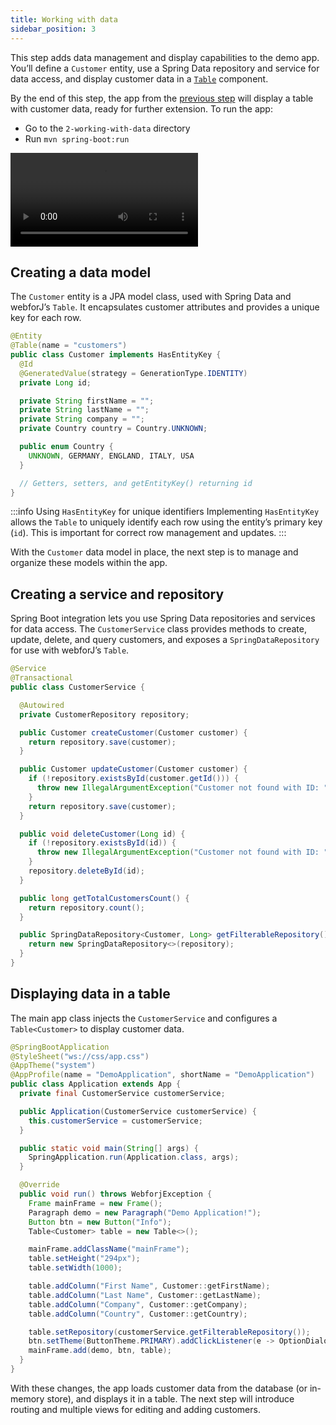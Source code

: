 ```yaml
---
title: Working with data
sidebar_position: 3
---
```



This step adds data management and display capabilities to the demo app. You’ll define a `Customer` entity, use a Spring Data repository and service for data access, and display customer data in a [`Table`](../../components/table/overview) component.

By the end of this step, the app from the [previous step](./creating-a-basic-app) will display a table with customer data, ready for further extension. To run the app:

- Go to the `2-working-with-data` directory
- Run `mvn spring-boot:run`

<!-- vale off -->

<div class="videos-container">
  <video controls>
    <source src="https://cdn.webforj.com/webforj-documentation/video/tutorials/working-with-data.mp4" type="video/mp4"/>
  </video>
</div>

<!-- vale on -->


## Creating a data model

The `Customer` entity is a JPA model class, used with Spring Data and webforJ’s `Table`. It encapsulates customer attributes and provides a unique key for each row.

```java title="Customer.java"
@Entity
@Table(name = "customers")
public class Customer implements HasEntityKey {
  @Id
  @GeneratedValue(strategy = GenerationType.IDENTITY)
  private Long id;

  private String firstName = "";
  private String lastName = "";
  private String company = "";
  private Country country = Country.UNKNOWN;

  public enum Country {
    UNKNOWN, GERMANY, ENGLAND, ITALY, USA
  }

  // Getters, setters, and getEntityKey() returning id
}
```


:::info Using `HasEntityKey` for unique identifiers
Implementing `HasEntityKey` allows the `Table` to uniquely identify each row using the entity’s primary key (`id`). This is important for correct row management and updates.
:::

With the `Customer` data model in place, the next step is to manage and organize these models within the app.


## Creating a service and repository

Spring Boot integration lets you use Spring Data repositories and services for data access. The `CustomerService` class provides methods to create, update, delete, and query customers, and exposes a `SpringDataRepository` for use with webforJ’s `Table`.

```java title="CustomerService.java"
@Service
@Transactional
public class CustomerService {

  @Autowired
  private CustomerRepository repository;

  public Customer createCustomer(Customer customer) {
    return repository.save(customer);
  }

  public Customer updateCustomer(Customer customer) {
    if (!repository.existsById(customer.getId())) {
      throw new IllegalArgumentException("Customer not found with ID: " + customer.getEntityKey());
    }
    return repository.save(customer);
  }

  public void deleteCustomer(Long id) {
    if (!repository.existsById(id)) {
      throw new IllegalArgumentException("Customer not found with ID: " + id);
    }
    repository.deleteById(id);
  }

  public long getTotalCustomersCount() {
    return repository.count();
  }

  public SpringDataRepository<Customer, Long> getFilterableRepository() {
    return new SpringDataRepository<>(repository);
  }
}
```


## Displaying data in a table

The main app class injects the `CustomerService` and configures a `Table<Customer>` to display customer data.

```java title="Application.java"
@SpringBootApplication
@StyleSheet("ws://css/app.css")
@AppTheme("system")
@AppProfile(name = "DemoApplication", shortName = "DemoApplication")
public class Application extends App {
  private final CustomerService customerService;

  public Application(CustomerService customerService) {
    this.customerService = customerService;
  }

  public static void main(String[] args) {
    SpringApplication.run(Application.class, args);
  }

  @Override
  public void run() throws WebforjException {
    Frame mainFrame = new Frame();
    Paragraph demo = new Paragraph("Demo Application!");
    Button btn = new Button("Info");
    Table<Customer> table = new Table<>();

    mainFrame.addClassName("mainFrame");
    table.setHeight("294px");
    table.setWidth(1000);

    table.addColumn("First Name", Customer::getFirstName);
    table.addColumn("Last Name", Customer::getLastName);
    table.addColumn("Company", Customer::getCompany);
    table.addColumn("Country", Customer::getCountry);

    table.setRepository(customerService.getFilterableRepository());
    btn.setTheme(ButtonTheme.PRIMARY).addClickListener(e -> OptionDialog.showMessageDialog("This is a demo!", "Info"));
    mainFrame.add(demo, btn, table);
  }
}
```


With these changes, the app loads customer data from the database (or in-memory store), and displays it in a table. The next step will introduce routing and multiple views for editing and adding customers.
